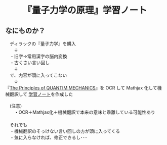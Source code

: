 <html lang="ja">
    <head>
        <meta charset="utf-8" />
    </head>
    <body>
        <h1><center>『量子力学の原理』学習ノート</center></h1>
        <h2>なにものか？</h2>
        <p>
　ディラックの『量子力学』を購入<br>
　　↓<br>
　・旧字→常用漢字の脳内変換<br>
　・古くさい言い回し<br>
　　↓<br>
　で、内容が頭に入ってこない<br>
　　↓<br>
『<a href="http://www.stat.ucla.edu/~ywu/Dirac.pdf">The Principles of QUANTIM MECHANICS</a>』を OCR して Mathjax 化して機械翻訳して
 <a href="https://boyoyon.github.io/StudyNotes_QuantumMechanics/data/The%20Principles%20of%20Quantum%20Mechanics.html">学習ノート</a>を作成した<br><br>
　(注意)<br>
　　・OCR＋Mathjax化＋機械翻訳で本来の意味と乖離している可能性あり<br>
　<br>
　それでも<br>
　・機械翻訳のそっけない言い回しの方が頭に入ってくる<br>
　・気に入らなければ、修正できるし･･･
        </p>
    </body>
</html>
